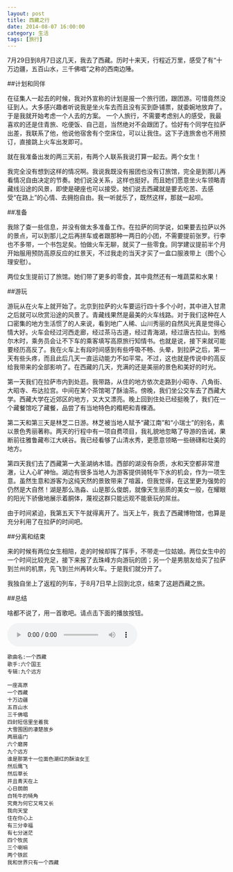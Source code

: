 ```yaml
---
layout: post
title: 西藏之行
date: 2014-08-07 16:00:00
category: 生活
tags: [旅行]
---
```


7月29日到8月7日这几天，我去了西藏。历时十来天，行程近万里，感受了有“十万边疆，五百山水，三千佛唱”之称的西南边陲。

<!--more-->

##计划和同伴

在征集人一起去的时候，我对外宣称的计划是报一个旅行团，跟团游。可惜竟然没征到人。大多感兴趣者听说我是坐火车去而且没有买到卧铺票，就委婉地放弃了。于是我就开始考虑一个人去的方案。
一个人旅行，不需要考虑别人的感受，我最喜欢的还是住青旅、吃便饭、自己逛，当然绝对不会跟团了。恰好有个同学在拉萨出差，我联系了他，他说他宿舍有个空床位，可以让我住。这下子连旅舍也不用预订，直接跳上火车出发即可。

就在我准备出发的两三天前，有两个人联系我说打算一起去。两个女生！

我完全没有想到这样的情况啊。我说我既没有报团也没有订旅馆，完全是到那儿再看情况自由决定的节奏。她们说没关系，这样也挺好。而且她们愿意坐火车领略青藏线沿途的风景，即使是硬座也可以接受。她们说去西藏就是要去吃苦、去感受“在路上”的心情、去拥抱自由。我一听就乐了，既然这样，那就一起呗。

##准备

我除了查一些信息，并没有做太多准备工作。在拉萨的同学说，如果要去拉萨以外的景点，可以到那儿之后再拼车或者跟那种一两日的小团，不需要提前张罗。行李也不多带，一个书包足矣。怕做火车无聊，就买了一些零食。同学建议提前半个月开始服用预防高原反应的红景天，不过我走的当天才买了一盒口服液带上（图个心理安慰）。

两位女生提前订了旅馆。她们带了更多的零食，其中竟然还有一堆蔬菜和水果！

##游玩

游玩从在火车上就开始了。北京到拉萨的火车要运行四十多个小时，其中进入甘肃之后就可以欣赏沿途的风景了。青藏线果然是最美的火车线路。对于我们这种在人口密集的地方生活惯了的人来说，看到地广人稀、山川秀丽的自然风光真是觉得心情大好。火车会经过河西走廊，经过茶马古道，经过青海湖，经过唐古拉山。到格尔木时，乘务员会让不下车的乘客填写高原旅行知情书。也就是说，接下来就可能要经历高反了。我在火车上有段时间感到有些呼吸不畅、头晕，到拉萨之后，第一天有些头疼，而且此后几天一直运动能力不如平常。不过，这也就是传说中的高反给我带来的全部影响了。在西藏的几天，充满的还是美丽的景色和美好的时光。

第一天我们在拉萨市内到处逛。我带路，从住的地方依次走路到小昭寺、八角街、大昭寺、布达拉宫。中间在某个茶馆喝了酥油茶。傍晚，我们坐公交车去了西藏大学。西藏大学在近郊区的地方，又大又漂亮。晚上回到住处已经挺晚了，我们在一个藏餐馆吃了藏餐，品尝了有当地特色的糌粑和青稞酒。

第二天和第三天是林芝二日游。林芝被当地人赋予“藏江南”和“小瑞士”的别名，素以景色秀丽著称。两天的行程中有一项自费项目，我礼貌地忽略了导游的告诫，果断前往雅鲁藏布江大峡谷。我已经看够了山清水秀，更愿意领略一些磅礴和壮美的地方。

第四天我们去了西藏第一大圣湖纳木错。西部的湖没有杂质，水和天空都非常澄澈，让人心旷神怡。湖边有很多当地人为游客提供骑牦牛下水的机会，作为一项生意。虽然生意和游客为这纯天然的景致带来了喧嚣，但我觉得，在这里更为强势的仍然是大自然！湖是那么浩淼、山是那么俊朗，就像天生丽质的美女一般，在耀眼的阳光下骄傲地展示着胴体，蔑视这群只能远观不能亵玩的屌丝。

由于时间紧迫，我第五天下午就得离开了。当天上午，我去了西藏博物馆，也算是充分利用了在拉萨的时间吧。

##分离和结束

来的时候有两位女生相陪，走的时候却挥了挥手，不带走一位姑娘。两位女生中的一个时间比较充足，接下来报了去珠峰方向游玩的团；另一个是男朋友给买了拉萨到兰州的机票，先飞到兰州再转火车。于是我们就分开了。

我独自坐上了返程的列车，于8月7日早上回到北京，结束了这趟西藏之旅。

##总结

啥都不说了，用一首歌吧。请点击下面的播放按钮。

<audio src="http://shengbin-static.stor.sinaapp.com/yi-ge-xi-zang.mp3" type="audio/mpeg" 
        preload="auto" controls="controls" loop="loop">
我去，你的浏览器竟然不支持HTML5？！赶紧去下个[真正的浏览器](https://www.google.com/intl/en/chrome/browser/)吧。
</audio>

    歌曲名:一个西藏 
    歌手:六个国王
    专辑:九个远方

    一座高原
    一个西藏
    十万边疆
    五百山水
    三千佛唱
    四封短信里坐着我
    大雪围困的凄楚故乡
    两扇庙门
    六个磨房
    九个远方
    谁是那第十一位面色潮红的酥油女王
    然后鹰飞
    然后草长
    并且青天在上
    心日朗朗
    白牦牛的犄角
    究竟为何它又弯又长
    我向天堂
    住在你心上
    有三分幸福
    有七分迷茫
    四个牧民
    三个喇嘛
    两个铁匠
    我和世界只有一个西藏
